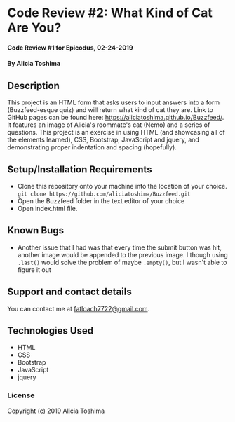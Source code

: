 # Code Review #2: What Kind of Cat Are You?

#### Code Review #1 for Epicodus, 02-24-2019

#### By **Alicia Toshima**

## Description

This project is an HTML form that asks users to input answers into a form (Buzzfeed-esque quiz) and will return what kind of cat they are. Link to GitHub pages can be found here: https://aliciatoshima.github.io/Buzzfeed/. It features an image of Alicia's roommate's cat (Nemo) and a series of questions. This project is an exercise in using HTML (and showcasing all of the elements learned), CSS, Bootstrap, JavaScript and jquery, and demonstrating proper indentation and spacing (hopefully).

## Setup/Installation Requirements

* Clone this repository onto your machine into the location of your choice.
`git clone https://github.com/aliciatoshima/Buzzfeed.git`
* Open the Buzzfeed folder in the text editor of your choice
* Open index.html file.

## Known Bugs

* Another issue that I had was that every time the submit button was hit, another image would be appended to the previous image. I though using `.last()` would solve the problem of maybe `.empty()`, but I wasn't able to figure it out

## Support and contact details

You can contact me at fatloach7722@gmail.com.

## Technologies Used

- HTML
- CSS
- Bootstrap
- JavaScript
- jquery

### License

Copyright (c) 2019 Alicia Toshima
